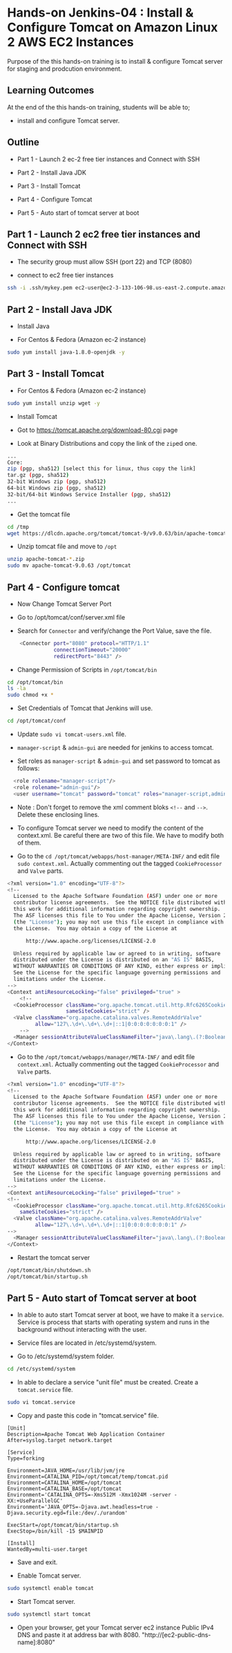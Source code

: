 # Hands-on Jenkins-04 : Install & Configure Tomcat on Amazon Linux 2 AWS EC2 Instances

Purpose of the this hands-on training is to install & configure Tomcat server for staging and prodcution environment.

## Learning Outcomes

At the end of the this hands-on training, students will be able to;

- install and configure Tomcat server.


## Outline

- Part 1 - Launch 2 ec-2 free tier instances and Connect with SSH

- Part 2 - Install Java JDK

- Part 3 - Install Tomcat

- Part 4 - Configure Tomcat

- Part 5 - Auto start of tomcat server at boot

## Part 1 - Launch 2 ec2 free tier instances and Connect with SSH

- The security group must allow  SSH (port 22) and TCP (8080)

- connect to ec2 free tier instances 
  
```bash
ssh -i .ssh/mykey.pem ec2-user@ec2-3-133-106-98.us-east-2.compute.amazonaws.com
```

## Part 2 - Install Java JDK

- Install Java

- For Centos & Fedora (Amazon ec-2 instance)
```bash
sudo yum install java-1.8.0-openjdk -y
```

## Part 3 - Install Tomcat


- For Centos & Fedora (Amazon ec-2 instance)
  
```bash
sudo yum install unzip wget -y
```

- Install Tomcat

- Got to https://tomcat.apache.org/download-80.cgi page

- Look at Binary Distributions and copy the link of the `zip`ed one.

```bash
...
Core:
zip (pgp, sha512) [select this for linux, thus copy the link]
tar.gz (pgp, sha512)
32-bit Windows zip (pgp, sha512)
64-bit Windows zip (pgp, sha512)
32-bit/64-bit Windows Service Installer (pgp, sha512)
...
```

-  Get the tomcat file
  
```bash
cd /tmp
wget https://dlcdn.apache.org/tomcat/tomcat-9/v9.0.63/bin/apache-tomcat-9.0.63.zip
```

- Unzip tomcat file and move to `/opt`
  
```bash
unzip apache-tomcat-*.zip
sudo mv apache-tomcat-9.0.63 /opt/tomcat
```

## Part 4 - Configure tomcat

- Now Change Tomcat Server Port

- Go to /opt/tomcat/conf/server.xml file

- Search for `Connector` and verify/change the Port Value, save the file.

```bash
    <Connector port="8080" protocol="HTTP/1.1"
               connectionTimeout="20000"
               redirectPort="8443" />
```

- Change Permission of Scripts in `/opt/tomcat/bin`

```bash
cd /opt/tomcat/bin
ls -la
sudo chmod +x *
```

- Set Credentials of Tomcat that Jenkins will use.

```bash
cd /opt/tomcat/conf
```
- Update `sudo vi tomcat-users.xml` file.

- `manager-script` & `admin-gui` are needed for jenkins to access tomcat.

- Set roles as `manager-script` & `admin-gui` and set password to tomcat as follows:

```bash
  <role rolename="manager-script"/>
  <role rolename="admin-gui"/>
  <user username="tomcat" password="tomcat" roles="manager-script,admin-gui"/>
```

- Note : Don't forget to remove the xml comment bloks `<!--` and `-->`. Delete these enclosing lines.

- To configure Tomcat server we need to modify the content of the context.xml. Be careful there are two of this file. We have to modify both of them.

- Go to the `cd /opt/tomcat/webapps/host-manager/META-INF/` and edit file `sudo context.xml`. Actually commenting out the tagged `CookieProcessor` and `Valve` parts.

```bash
<?xml version="1.0" encoding="UTF-8"?>
<!--
  Licensed to the Apache Software Foundation (ASF) under one or more
  contributor license agreements.  See the NOTICE file distributed with
  this work for additional information regarding copyright ownership.
  The ASF licenses this file to You under the Apache License, Version 2.0
  (the "License"); you may not use this file except in compliance with
  the License.  You may obtain a copy of the License at

      http://www.apache.org/licenses/LICENSE-2.0

  Unless required by applicable law or agreed to in writing, software
  distributed under the License is distributed on an "AS IS" BASIS,
  WITHOUT WARRANTIES OR CONDITIONS OF ANY KIND, either express or implied.
  See the License for the specific language governing permissions and
  limitations under the License.
-->
<Context antiResourceLocking="false" privileged="true" >
	<!--
  <CookieProcessor className="org.apache.tomcat.util.http.Rfc6265CookieProcessor"
                   sameSiteCookies="strict" />
  <Valve className="org.apache.catalina.valves.RemoteAddrValve"
         allow="127\.\d+\.\d+\.\d+|::1|0:0:0:0:0:0:0:1" />
	-->
  <Manager sessionAttributeValueClassNameFilter="java\.lang\.(?:Boolean|Integer|Long|Number|String)|org\.apache\.catalina\.filters\.CsrfPreventionFilter\$LruCache(?:\$1)?|java\.util\.(?:Linked)?HashMap"/>
</Context>
```

- Go to the `/opt/tomcat/webapps/manager/META-INF/` and edit file `context.xml`. Actually commenting out the tagged `CookieProcessor` and `Valve` parts.

```bash
<?xml version="1.0" encoding="UTF-8"?>
<!--
  Licensed to the Apache Software Foundation (ASF) under one or more
  contributor license agreements.  See the NOTICE file distributed with
  this work for additional information regarding copyright ownership.
  The ASF licenses this file to You under the Apache License, Version 2.0
  (the "License"); you may not use this file except in compliance with
  the License.  You may obtain a copy of the License at

      http://www.apache.org/licenses/LICENSE-2.0

  Unless required by applicable law or agreed to in writing, software
  distributed under the License is distributed on an "AS IS" BASIS,
  WITHOUT WARRANTIES OR CONDITIONS OF ANY KIND, either express or implied.
  See the License for the specific language governing permissions and
  limitations under the License.
-->
<Context antiResourceLocking="false" privileged="true" >
<!--
  <CookieProcessor className="org.apache.tomcat.util.http.Rfc6265CookieProcessor"
	sameSiteCookies="strict" />
  <Valve className="org.apache.catalina.valves.RemoteAddrValve"
         allow="127\.\d+\.\d+\.\d+|::1|0:0:0:0:0:0:0:1" />
-->
  <Manager sessionAttributeValueClassNameFilter="java\.lang\.(?:Boolean|Integer|Long|Number|String)|org\.apache\.catalina\.filters\.CsrfPreventionFilter\$LruCache(?:\$1)?|java\.util\.(?:Linked)?HashMap"/>
</Context>
```


- Restart the tomcat server

```bash
/opt/tomcat/bin/shutdown.sh
/opt/tomcat/bin/startup.sh
```

## Part 5 - Auto start of Tomcat server at boot

- In able to auto start Tomcat server at boot, we have to make it a `service`. Service is process that starts with operating system and runs in the background without interacting with the user.

- Service files are located in /etc/systemd/system.

- Go to /etc/systemd/system folder.

```bash
cd /etc/systemd/system
```

- In able to declare a service "unit file" must be created. Create a `tomcat.service` file.

```bash
sudo vi tomcat.service
```

- Copy and paste this code in "tomcat.service" file.
```
[Unit]
Description=Apache Tomcat Web Application Container
After=syslog.target network.target

[Service]
Type=forking

Environment=JAVA_HOME=/usr/lib/jvm/jre
Environment=CATALINA_PID=/opt/tomcat/temp/tomcat.pid
Environment=CATALINA_HOME=/opt/tomcat
Environment=CATALINA_BASE=/opt/tomcat
Environment='CATALINA_OPTS=-Xms512M -Xmx1024M -server -XX:+UseParallelGC'
Environment='JAVA_OPTS=-Djava.awt.headless=true -Djava.security.egd=file:/dev/./urandom'

ExecStart=/opt/tomcat/bin/startup.sh
ExecStop=/bin/kill -15 $MAINPID

[Install]
WantedBy=multi-user.target
```

- Save and exit.

- Enable Tomcat server.

```bash
sudo systemctl enable tomcat
```

- Start Tomcat server.

```bash
sudo systemctl start tomcat
```

- Open your browser, get your Tomcat server ec2 instance Public IPv4 DNS and paste it at address bar with 8080. 
"http://[ec2-public-dns-name]:8080"
